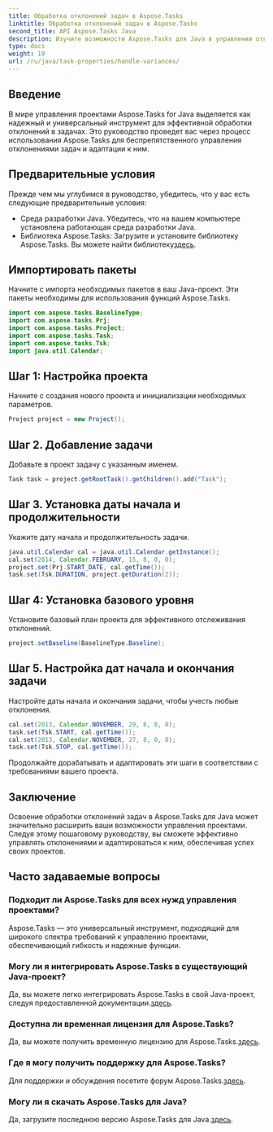 ```yaml
---
title: Обработка отклонений задач в Aspose.Tasks
linktitle: Обработка отклонений задач в Aspose.Tasks
second_title: API Aspose.Tasks Java
description: Изучите возможности Aspose.Tasks для Java в управлении отклонениями задач проекта. Следуйте нашему подробному руководству для плавной интеграции и эффективного управления.
type: docs
weight: 19
url: /ru/java/task-properties/handle-variances/
---
```

## Введение
В мире управления проектами Aspose.Tasks for Java выделяется как надежный и универсальный инструмент для эффективной обработки отклонений в задачах. Это руководство проведет вас через процесс использования Aspose.Tasks для беспрепятственного управления отклонениями задач и адаптации к ним.
## Предварительные условия
Прежде чем мы углубимся в руководство, убедитесь, что у вас есть следующие предварительные условия:
- Среда разработки Java. Убедитесь, что на вашем компьютере установлена работающая среда разработки Java.
-  Библиотека Aspose.Tasks: Загрузите и установите библиотеку Aspose.Tasks. Вы можете найти библиотеку[здесь](https://releases.aspose.com/tasks/java/).
## Импортировать пакеты
Начните с импорта необходимых пакетов в ваш Java-проект. Эти пакеты необходимы для использования функций Aspose.Tasks.
```java
import com.aspose.tasks.BaselineType;
import com.aspose.tasks.Prj;
import com.aspose.tasks.Project;
import com.aspose.tasks.Task;
import com.aspose.tasks.Tsk;
import java.util.Calendar;
```
## Шаг 1: Настройка проекта
Начните с создания нового проекта и инициализации необходимых параметров.
```java
Project project = new Project();
```
## Шаг 2. Добавление задачи
Добавьте в проект задачу с указанным именем.
```java
Task task = project.getRootTask().getChildren().add("Task");
```
## Шаг 3. Установка даты начала и продолжительности
Укажите дату начала и продолжительность задачи.
```java
java.util.Calendar cal = java.util.Calendar.getInstance();
cal.set(2014, Calendar.FEBRUARY, 15, 8, 0, 0);
project.set(Prj.START_DATE, cal.getTime());
task.set(Tsk.DURATION, project.getDuration(2));
```
## Шаг 4: Установка базового уровня
Установите базовый план проекта для эффективного отслеживания отклонений.
```java
project.setBaseline(BaselineType.Baseline);
```
## Шаг 5. Настройка дат начала и окончания задачи
Настройте даты начала и окончания задачи, чтобы учесть любые отклонения.
```java
cal.set(2013, Calendar.NOVEMBER, 29, 8, 0, 0);
task.set(Tsk.START, cal.getTime());
cal.set(2013, Calendar.NOVEMBER, 27, 8, 0, 0);
task.set(Tsk.STOP, cal.getTime());
```
Продолжайте дорабатывать и адаптировать эти шаги в соответствии с требованиями вашего проекта.
## Заключение
Освоение обработки отклонений задач в Aspose.Tasks для Java может значительно расширить ваши возможности управления проектами. Следуя этому пошаговому руководству, вы сможете эффективно управлять отклонениями и адаптироваться к ним, обеспечивая успех своих проектов.
## Часто задаваемые вопросы
### Подходит ли Aspose.Tasks для всех нужд управления проектами?
Aspose.Tasks — это универсальный инструмент, подходящий для широкого спектра требований к управлению проектами, обеспечивающий гибкость и надежные функции.
### Могу ли я интегрировать Aspose.Tasks в существующий Java-проект?
 Да, вы можете легко интегрировать Aspose.Tasks в свой Java-проект, следуя предоставленной документации.[здесь](https://reference.aspose.com/tasks/java/).
### Доступна ли временная лицензия для Aspose.Tasks?
Да, вы можете получить временную лицензию для Aspose.Tasks.[здесь](https://purchase.aspose.com/temporary-license/).
### Где я могу получить поддержку для Aspose.Tasks?
 Для поддержки и обсуждения посетите форум Aspose.Tasks.[здесь](https://forum.aspose.com/c/tasks/15).
### Могу ли я скачать Aspose.Tasks для Java?
 Да, загрузите последнюю версию Aspose.Tasks для Java.[здесь](https://releases.aspose.com/tasks/java/).